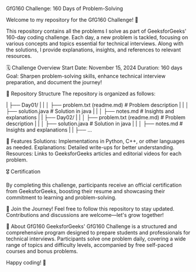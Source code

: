 GfG160 Challenge: 160 Days of Problem-Solving

Welcome to my repository for the GfG160 Challenge! 🎯

This repository contains all the problems I solve as part of GeeksforGeeks' 160-day coding challenge. Each day, a new problem is tackled, focusing on various concepts and topics essential for technical interviews. Along with the solutions, I provide explanations, insights, and references to relevant resources.

🗓️ Challenge Overview
Start Date: November 15, 2024
Duration: 160 days
Goal: Sharpen problem-solving skills, enhance technical interview preparation, and document the journey!

📂 Repository Structure
The repository is organized as follows:

| ├── Day01/ |
| │   ├── problem.txt (readme.md)  # Problem description |
| │   ├── solution.java # Solution in java | 
| │   ├── notes.md  # Insights and explanations |
| ├── Day02/ |
| │   ├── problem.txt (readme.md)  # Problem description |
| │   ├── solution.java # Solution in java | 
| │   ├── notes.md  # Insights and explanations |
| ├── ...  

🚀 Features
Solutions: Implementations in Python, C++, or other languages as needed.
Explanations: Detailed write-ups for better understanding.
Resources: Links to GeeksforGeeks articles and editorial videos for each problem.

<p>🎖️ Certification </p>

By completing this challenge, participants receive an official certification from GeeksforGeeks, boosting their resume and showcasing their commitment to learning and problem-solving.

🌟 Join the Journey!
Feel free to follow this repository to stay updated. Contributions and discussions are welcome—let's grow together!

📌 About GfG160
GeeksforGeeks' GfG160 Challenge is a structured and comprehensive program designed to prepare students and professionals for technical interviews. Participants solve one problem daily, covering a wide range of topics and difficulty levels, accompanied by free self-paced courses and bonus problems.

Happy coding! 🚀
